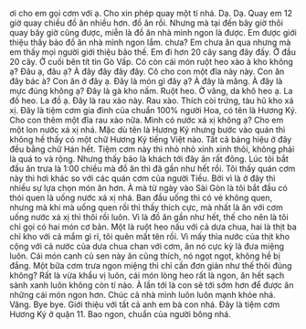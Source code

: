 ơi cho em gọi cơm với ạ. Cho xin phép quay một tí nhá. Dạ. Dạ. Quay em 12 giờ quay chiều đồ ăn nhiều hơn. đồ ăn rồi. Nhưng mà tại đến bây giờ thôi quay bây giờ cũng được, miễn là đồ ăn nhà mình ngon là được. Em được giới thiệu thấy bảo đồ ăn nhà mình ngon lắm. chưa? Em chưa ăn qua nhưng mà em thấy mọi người giới thiệu bảo thế. Em đi hơn 20 cây sang đây đấy. Ở đầu 20 cây. Ở cuối bên tít tìn Gò Vấp. Có còn cái món ruột heo xào à kho không ạ? Đâu ạ, đâu ạ? À đây đây đây đây. Cô cho con một đĩa này này. Con ăn đây bác à? Con ăn ở đây ạ. Đây là món gì đây ạ? À đây là măng. À đây là mực đúng không ạ? Đây là gà kho nấm. Ruột heo. Ờ vâng, da khô heo ạ. La đồ heo. La đồ ạ. Đây là rau xào này. Rau xào. Thích còi trứng, tàu hũ kho xá xị. Đây là tiệm cơm gia đình của chuẩn 100% người Hoa, có tên là Hương Ký. Cho con thêm một đĩa rau xào nữa. Mình có nước xá xị không ạ? Cho em một lon nước xá xị nhá. Mặc dù tên là Hương Ký nhưng bước vào quán thì không hề thấy có một chữ Hương Ký tiếng Việt nào. Tất cả bảng hiệu ở đây đều bằng chữ Hán hết. Tiệm cơm này thì nhỏ nhỏ xinh xinh thôi, không phải là quá to và rộng. Nhưng thấy bảo là khách tới đây ăn rất đông. Lúc tôi bắt đầu ăn trưa là 1:00 chiều mà đồ ăn thì đã gần như hết rồi. Tôi thấy quán cơm này thì hơi khác so với các quán cơm của người Tiều. Bởi vì là ở đây thì nhiều sự lựa chọn món ăn hơn. À mà từ ngày vào Sài Gòn là tôi bắt đầu có thói quen là uống nước xá xị nhá. Ban đầu uống thì có vẻ không quen, nhưng mà khi mà uống quen rồi thì thấy thích cực, mà nhất là ăn với cơm uống nước xá xị thì thôi rồi luôn. Vì là đồ ăn gần như hết, thế cho nên là tôi chỉ gọi có hai món cơ bản. Một là ruột heo nấu với cả dưa chua, hai là thịt ba chỉ kho với cả mắm gì rỉ, tôi quên mất tên rồi. Vì mấy thìa nước của thịt kho cộng với cả nước của dưa chua chan với cơm, ăn nó cực kỳ là đưa miệng luôn. Cái món canh củ sen này ăn cũng thích, nó ngọt ngọt, không hề bị đắng. Một bữa cơm trưa ngon miệng thì chỉ cần đơn giản như thế thôi đúng không? Rất là vừa khẩu vị luôn, cái món lòng heo rất là ngon, ăn hết sạch sành xanh luôn không còn tí nào. À lần tới là con sẽ tới sớm hơn để được ăn những cái món ngon hơn. Chúc cả nhà mình luôn luôn mạnh khỏe nhá. Vâng. Bye bye. Giới thiệu với tất cả anh em bà con nhá. Đây là tiệm cơm Hương Ký ở quận 11. Bao ngon, chuẩn của người bông nhá.